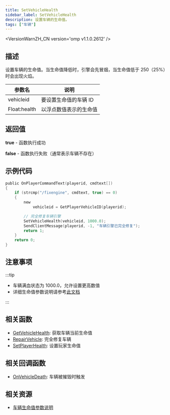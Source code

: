 ```yaml
---
title: SetVehicleHealth
sidebar_label: SetVehicleHealth
description: 设置车辆的生命值。
tags: ["车辆"]
---
```


<VersionWarnZH_CN version='omp v1.1.0.2612' />

## 描述

设置车辆的生命值。当生命值降低时，引擎会先冒烟，当生命值低于 250（25%）时会出现火焰。

| 参数名       | 说明                   |
| ------------ | ---------------------- |
| vehicleid    | 要设置生命值的车辆 ID  |
| Float:health | 以浮点数值表示的生命值 |

## 返回值

**true** - 函数执行成功

**false** - 函数执行失败（通常表示车辆不存在）

## 示例代码

```c
public OnPlayerCommandText(playerid, cmdtext[])
{
    if (strcmp("/fixengine", cmdtext, true) == 0)
    {
        new
            vehicleid = GetPlayerVehicleID(playerid);

        // 完全修复车辆引擎
        SetVehicleHealth(vehicleid, 1000.0);
        SendClientMessage(playerid, -1, "车辆引擎已完全修复");
        return 1;
    }
    return 0;
}
```

## 注意事项

:::tip

- 车辆满血状态为 1000.0，允许设置更高数值
- 详细生命值参数说明请参考[此文档](../resources/vehiclehealth)

:::

## 相关函数

- [GetVehicleHealth](GetVehicleHealth): 获取车辆当前生命值
- [RepairVehicle](RepairVehicle): 完全修复车辆
- [SetPlayerHealth](SetPlayerHealth): 设置玩家生命值

## 相关回调函数

- [OnVehicleDeath](../callbacks/OnVehicleDeath): 车辆被摧毁时触发

## 相关资源

- [车辆生命值参数说明](../resources/vehiclehealth)
